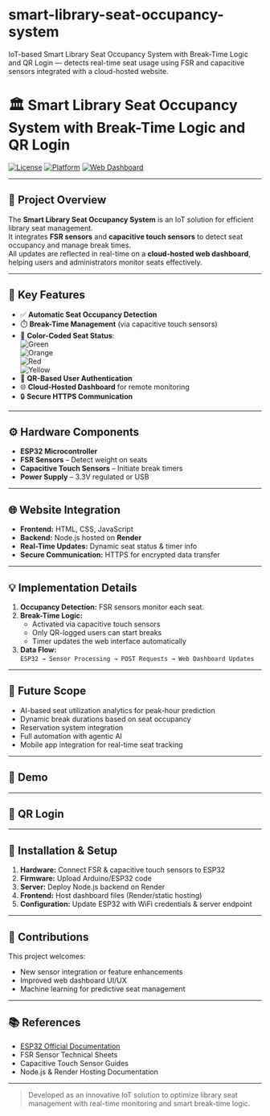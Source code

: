 # smart-library-seat-occupancy-system
IoT-based Smart Library Seat Occupancy System with Break-Time Logic and QR Login — detects real-time seat usage using FSR and capacitive sensors integrated with a cloud-hosted website.

# 🏛️ Smart Library Seat Occupancy System with Break-Time Logic and QR Login

[![License](https://img.shields.io/badge/License-MIT-blue.svg)](LICENSE)
[![Platform](https://img.shields.io/badge/Platform-ESP32-green)](https://www.espressif.com/en/products/socs/esp32)
[![Web Dashboard](https://img.shields.io/badge/Web-Dashboard-orange)](#)

---

## 📘 Project Overview
The **Smart Library Seat Occupancy System** is an IoT solution for efficient library seat management.  
It integrates **FSR sensors** and **capacitive touch sensors** to detect seat occupancy and manage break times.  
All updates are reflected in real-time on a **cloud-hosted web dashboard**, helping users and administrators monitor seats effectively.  

---

## 🧩 Key Features
- ✅ **Automatic Seat Occupancy Detection**  
- ⏱️ **Break-Time Management** (via capacitive touch sensors)  
- 🌈 **Color-Coded Seat Status**:  
  ![Green](https://img.shields.io/badge/Vacant-Green?style=flat-square)  
  ![Orange](https://img.shields.io/badge/Occupied--NoQR-Orange?style=flat-square)  
  ![Red](https://img.shields.io/badge/Occupied--QR-Red?style=flat-square)  
  ![Yellow](https://img.shields.io/badge/Break-Yellow?style=flat-square)  
- 🔐 **QR-Based User Authentication**  
- 🌐 **Cloud-Hosted Dashboard** for remote monitoring  
- 🔒 **Secure HTTPS Communication**  

---

## ⚙️ Hardware Components
- **ESP32 Microcontroller**  
- **FSR Sensors** – Detect weight on seats  
- **Capacitive Touch Sensors** – Initiate break timers  
- **Power Supply** – 3.3V regulated or USB  

---

## 🌐 Website Integration
- **Frontend:** HTML, CSS, JavaScript  
- **Backend:** Node.js hosted on **Render**  
- **Real-Time Updates:** Dynamic seat status & timer info  
- **Secure Communication:** HTTPS for encrypted data transfer  

---

## 💡 Implementation Details
1. **Occupancy Detection:** FSR sensors monitor each seat.  
2. **Break-Time Logic:**  
   - Activated via capacitive touch sensors  
   - Only QR-logged users can start breaks  
   - Timer updates the web interface automatically  
3. **Data Flow:**  
   `ESP32 → Sensor Processing → POST Requests → Web Dashboard Updates`  

---

## 🎯 Future Scope
- AI-based seat utilization analytics for peak-hour prediction  
- Dynamic break durations based on seat occupancy  
- Reservation system integration  
- Full automation with agentic AI  
- Mobile app integration for real-time seat tracking  

---

## 📸 Demo

---

## 📱 QR Login
 

---

## 📝 Installation & Setup
1. **Hardware:** Connect FSR & capacitive touch sensors to ESP32  
2. **Firmware:** Upload Arduino/ESP32 code  
3. **Server:** Deploy Node.js backend on Render  
4. **Frontend:** Host dashboard files (Render/static hosting)  
5. **Configuration:** Update ESP32 with WiFi credentials & server endpoint  

---

## 🔗 Contributions
This project welcomes:  
- New sensor integration or feature enhancements  
- Improved web dashboard UI/UX  
- Machine learning for predictive seat management  

---

## 📚 References
- [ESP32 Official Documentation](https://www.espressif.com/en/products/socs/esp32)  
- FSR Sensor Technical Sheets  
- Capacitive Touch Sensor Guides  
- Node.js & Render Hosting Documentation  

---

> Developed as an innovative IoT solution to optimize library seat management with real-time monitoring and smart break-time logic.

